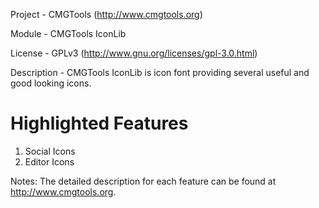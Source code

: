 Project 	- CMGTools (http://www.cmgtools.org)

Module  	- CMGTools IconLib

License 	- GPLv3 (http://www.gnu.org/licenses/gpl-3.0.html)

Description - CMGTools IconLib is icon font providing several useful and good looking icons.

Highlighted Features
=========================================
1. Social Icons
2. Editor Icons

Notes: The detailed description for each feature can be found at http://www.cmgtools.org.
